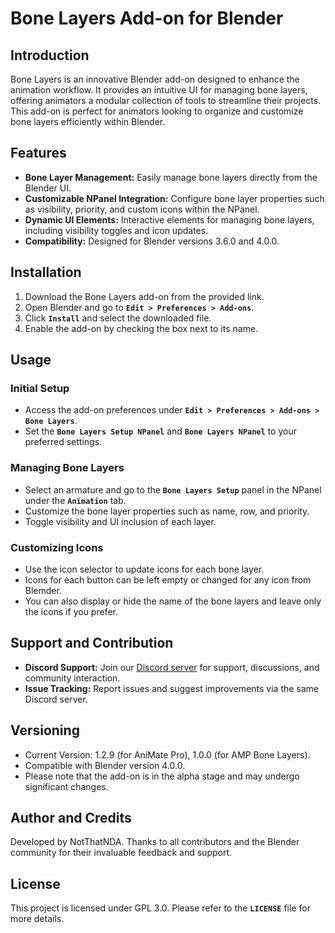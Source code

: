 # **Bone Layers Add-on for Blender**

## **Introduction**

Bone Layers is an innovative Blender add-on designed to enhance the animation workflow. It provides an intuitive UI for managing bone layers, offering animators a modular collection of tools to streamline their projects. This add-on is perfect for animators looking to organize and customize bone layers efficiently within Blender.

## **Features**

- **Bone Layer Management:** Easily manage bone layers directly from the Blender UI.
- **Customizable NPanel Integration:** Configure bone layer properties such as visibility, priority, and custom icons within the NPanel.
- **Dynamic UI Elements:** Interactive elements for managing bone layers, including visibility toggles and icon updates.
- **Compatibility:** Designed for Blender versions 3.6.0 and 4.0.0.

## **Installation**

1. Download the Bone Layers add-on from the provided link.
2. Open Blender and go to **`Edit > Preferences > Add-ons`**.
3. Click **`Install`** and select the downloaded file.
4. Enable the add-on by checking the box next to its name.

## **Usage**

### **Initial Setup**

- Access the add-on preferences under **`Edit > Preferences > Add-ons > Bone Layers`**.
- Set the **`Bone Layers Setup NPanel`** and **`Bone Layers NPanel`** to your preferred settings.

### **Managing Bone Layers**

- Select an armature and go to the **`Bone Layers Setup`** panel in the NPanel under the **`Animation`** tab.
- Customize the bone layer properties such as name, row, and priority.
- Toggle visibility and UI inclusion of each layer.

### **Customizing Icons**

- Use the icon selector to update icons for each bone layer.
- Icons for each button can be left empty or changed for any icon from Blemder.
- You can also display or hide the name of the bone layers and leave only the icons if you prefer.

## **Support and Contribution**

- **Discord Support:** Join our [Discord server](https://discord.gg/Em7sa72H97) for support, discussions, and community interaction.
- **Issue Tracking:** Report issues and suggest improvements via the same Discord server.

## **Versioning**

- Current Version: 1.2.9 (for AniMate Pro), 1.0.0 (for AMP Bone Layers).
- Compatible with Blender version 4.0.0.
- Please note that the add-on is in the alpha stage and may undergo significant changes.

## **Author and Credits**

Developed by NotThatNDA. Thanks to all contributors and the Blender community for their invaluable feedback and support.

## **License**

This project is licensed under GPL 3.0. Please refer to the **`LICENSE`** file for more details.
